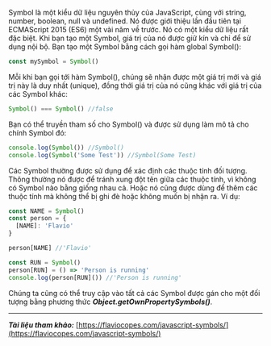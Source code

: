 Symbol là một kiểu dữ liệu nguyên thủy của JavaScript, cùng với string, number, boolean, null và undefined. Nó được giới thiệu lần đầu tiên tại ECMAScript 2015 (ES6) một vài năm về trước.
Nó có một kiểu dữ liệu rất đặc biệt. Khi bạn tạo một Symbol, giá trị của nó được giữ kín và chỉ để sử dụng nội bộ.
Bạn tạo một Symbol bằng cách gọi hàm global Symbol():

```javascript
const mySymbol = Symbol()
```

Mỗi khi bạn gọi tới hàm Symbol(), chúng sẽ nhận được một giá trị mới và giá trị này là duy nhất (unique), đồng thới giá trị của nó cũng khác với giá trị của các Symbol khác:

```javascript
Symbol() === Symbol() //false
```

Bạn có thể truyền tham số cho Symbol() và được sử dụng làm mô tả cho chính Symbol đó:

```javascript
console.log(Symbol()) //Symbol()
console.log(Symbol('Some Test')) //Symbol(Some Test)
```

Các Symbol thường được sử dụng để xác định các thuộc tính đối tượng. Thông thường nó được để tránh xung đột tên giữa các thuộc tính, vì không có Symbol nào bằng giống nhau cả.
Hoặc nó cũng được dùng để thêm các thuộc tính mà không thể bị ghi đè hoặc không muốn bị nhận ra. Ví dụ:

```javascript
const NAME = Symbol()
const person = {
  [NAME]: 'Flavio'
}

person[NAME] //'Flavio'

const RUN = Symbol()
person[RUN] = () => 'Person is running'
console.log(person[RUN]()) //'Person is running'
```

Chúng ta cũng có thể truy cập vào tất cả các Symbol được gán cho một đối tượng bằng phương thức ***Object.getOwnPropertySymbols()***.

-----
***Tài liệu tham khảo:*** [https://flaviocopes.com/javascript-symbols/](https://flaviocopes.com/javascript-symbols/)